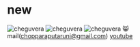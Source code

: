 # new
![cheguvera](https://images.unsplash.com/photo-1471879832106-c7ab9e0cee23?ixlib=rb-1.2.1&ixid=MnwxMjA3fDB8MHxleHBsb3JlLWZlZWR8Mnx8fGVufDB8fHx8&w=1000&q=80)
![cheguvera](https://images.saatchiart.com/saatchi/1143342/art/5864195/4933993-FUQIUUXT-7.jpg)
![cheguvera](https://ih1.redbubble.net/image.300891526.2595/flat,750x,075,f-pad,750x1000,f8f8f8.u2.jpg)
😸
mail(chopparaputaruni@gmail.com)
[youtube](https://www.youtube.com/)
